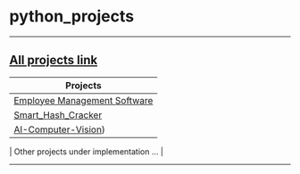 # python_projects

<hr>

## [All projects link](https://github.com/achnouri) 

| Projects                                                                                                                                  |
|-------------------------------------------------------------------------------------------------------------------------------------------|
| [Employee Management Software](https://github.com/achnouri/Employee_management_system)                                                    |
| [Smart_Hash_Cracker](https://github.com/achnouri/Smart_Hash_Cracker)                                                                     | 
| [AI-Computer-Vision](https://github.com/achnouri/AI-Computer-Vision))                                                                     |

| Other projects under implementation ...                                                                                                   |

<hr>
